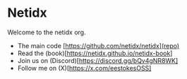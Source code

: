 # Netidx

Welcome to the netidx org.

- The main code [https://github.com/netidx/netidx](repo)
- Read the (book)[https://netidx.github.io/netidx-book]
- Join us on (Discord)[https://discord.gg/bQv4gNR8WK]
- Follow me on (X)[https://x.com/eestokesOSS]
